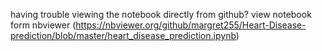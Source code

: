 having trouble viewing the notebook directly from github? view notebook form nbviewer (https://nbviewer.org/github/margret255/Heart-Disease-prediction/blob/master/heart_disease_prediction.ipynb)
